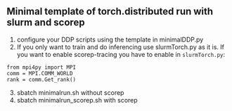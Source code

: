 ## Minimal template of torch.distributed run with slurm and scorep

1. configure your DDP scripts using the template in minimalDDP.py
2. If you only want to train and do inferencing use slurmTorch.py as it is. If you want to enable scorep-tracing you have to enable in `slurmTorch.py`:
```
from mpi4py import MPI
comm = MPI.COMM_WORLD
rank = comm.Get_rank()
```
3. sbatch minimalrun.sh without scorep
4. sbatch minimalrun_scorep.sh with scorep

